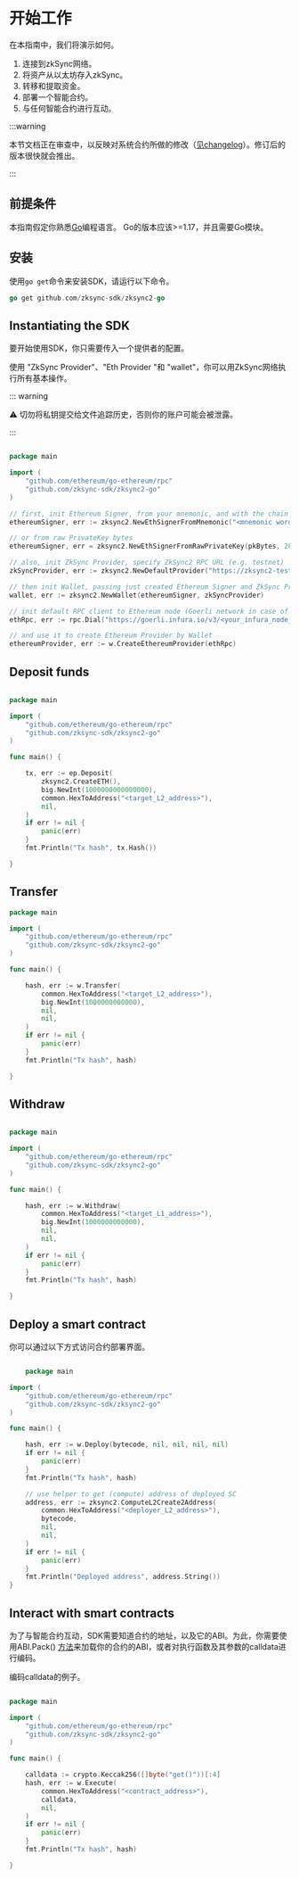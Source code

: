 # 开始工作

在本指南中，我们将演示如何。

1. 连接到zkSync网络。
2. 将资产从以太坊存入zkSync。
3. 转移和提取资金。
4. 部署一个智能合约。
5. 与任何智能合约进行互动。

:::warning

本节文档正在审查中，以反映对系统合约所做的修改（[见changelog](././dev/troubleshooting/changelog.md)）。修订后的版本很快就会推出。

:::

## 前提条件

本指南假定你熟悉[Go](https://go.dev/doc/)编程语言。
Go的版本应该>=1.17，并且需要Go模块。

## 安装

使用`go get`命令来安装SDK，请运行以下命令。

```go
go get github.com/zksync-sdk/zksync2-go

```

## Instantiating the SDK

要开始使用SDK，你只需要传入一个提供者的配置。

使用 "ZkSync Provider"、"Eth Provider "和 "wallet"，你可以用ZkSync网络执行所有基本操作。

::: warning

⚠️ 切勿将私钥提交给文件追踪历史，否则你的账户可能会被泄露。

:::

```go

package main

import (
    "github.com/ethereum/go-ethereum/rpc"
    "github.com/zksync-sdk/zksync2-go"
)

// first, init Ethereum Signer, from your mnemonic, and with the chain Id (in zkSync Era Testnet case, 280)
ethereumSigner, err := zksync2.NewEthSignerFromMnemonic("<mnemonic words>", 280)

// or from raw PrivateKey bytes
ethereumSigner, err = zksync2.NewEthSignerFromRawPrivateKey(pkBytes, 280)

// also, init ZkSync Provider, specify ZkSync2 RPC URL (e.g. testnet)
zkSyncProvider, err := zksync2.NewDefaultProvider("https://zksync2-testnet.zksync.dev")

// then init Wallet, passing just created Ethereum Signer and ZkSync Provider
wallet, err := zksync2.NewWallet(ethereumSigner, zkSyncProvider)

// init default RPC client to Ethereum node (Goerli network in case of ZkSync2 Era Testnet)
ethRpc, err := rpc.Dial("https://goerli.infura.io/v3/<your_infura_node_id>")

// and use it to create Ethereum Provider by Wallet
ethereumProvider, err := w.CreateEthereumProvider(ethRpc)

```

## Deposit funds

```go

package main

import (
    "github.com/ethereum/go-ethereum/rpc"
    "github.com/zksync-sdk/zksync2-go"
)

func main() {

    tx, err := ep.Deposit(
        zksync2.CreateETH(),
        big.NewInt(1000000000000000),
        common.HexToAddress("<target_L2_address>"),
        nil,
    )
    if err != nil {
        panic(err)
    }
    fmt.Println("Tx hash", tx.Hash())

}

```

## Transfer

```go
package main

import (
    "github.com/ethereum/go-ethereum/rpc"
    "github.com/zksync-sdk/zksync2-go"
)

func main() {

    hash, err := w.Transfer(
        common.HexToAddress("<target_L2_address>"),
        big.NewInt(1000000000000),
        nil,
        nil,
    )
    if err != nil {
        panic(err)
    }
    fmt.Println("Tx hash", hash)

}

```

## Withdraw

```go

package main

import (
    "github.com/ethereum/go-ethereum/rpc"
    "github.com/zksync-sdk/zksync2-go"
)

func main() {

    hash, err := w.Withdraw(
        common.HexToAddress("<target_L1_address>"),
        big.NewInt(1000000000000),
        nil,
        nil,
    )
    if err != nil {
        panic(err)
    }
    fmt.Println("Tx hash", hash)

}

```

## Deploy a smart contract

你可以通过以下方式访问合约部署界面。

```go

    package main

import (
    "github.com/ethereum/go-ethereum/rpc"
    "github.com/zksync-sdk/zksync2-go"
)

func main() {

    hash, err := w.Deploy(bytecode, nil, nil, nil, nil)
    if err != nil {
        panic(err)
    }
    fmt.Println("Tx hash", hash)

    // use helper to get (compute) address of deployed SC
    address, err := zksync2.ComputeL2Create2Address(
        common.HexToAddress("<deployer_L2_address>"),
        bytecode,
        nil,
        nil,
    )
    if err != nil {
        panic(err)
    }
    fmt.Println("Deployed address", address.String())
}

```

## Interact with smart contracts

为了与智能合约互动，SDK需要知道合约的地址，以及它的ABI。为此，你需要使用ABI.Pack() [方法](https://github.com/ethereum/go-ethereum/accounts/abi)来加载你的合约的ABI，或者对执行函数及其参数的calldata进行编码。

编码calldata的例子。

```go

package main

import (
    "github.com/ethereum/go-ethereum/rpc"
    "github.com/zksync-sdk/zksync2-go"
)

func main() {

    calldata := crypto.Keccak256([]byte("get()"))[:4]
    hash, err := w.Execute(
        common.HexToAddress("<contract_address>"),
        calldata,
        nil,
    )
    if err != nil {
        panic(err)
    }
    fmt.Println("Tx hash", hash)

}

```
